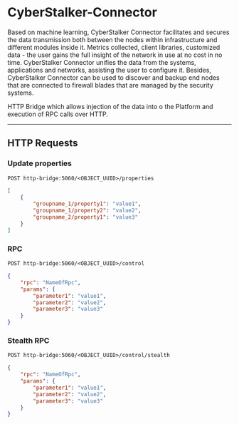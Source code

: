 # CyberStalker-Connector

Based on machine learning, CyberStalker Connector facilitates and secures the data transmission both between the nodes within infrastructure and different modules inside it. Metrics collected, client libraries, customized data - the user gains the full insight of the network in use at no cost in no time. CyberStalker Connector unifies the data from the systems, applications and networks, assisting the user to configure it. Besides, CyberStalker Connector can be used to discover and backup end nodes that are connected to firewall blades that are managed by the security systems.

HTTP Bridge which allows injection of the data into o the Platform and execution of RPC calls over HTTP.

----
## HTTP Requests

### Update properties

```
POST http-bridge:5060/<OBJECT_UUID>/properties
```

```json
[
    {
        "groupname_1/property1": "value1",
        "groupname_1/property2": "value2",
        "groupname_2/property1": "value3"
    }
]
```

### RPC

```
POST http-bridge:5060/<OBJECT_UUID>/control
```

```json
{
    "rpc": "NameOfRpc",
    "params": {
        "parameter1": "value1",
        "parameter2": "value2",
        "parameter3": "value3"
    }
}
```

### Stealth RPC

```
POST http-bridge:5060/<OBJECT_UUID>/control/stealth
```

```json
{
    "rpc": "NameOfRpc",
    "params": {
        "parameter1": "value1",
        "parameter2": "value2",
        "parameter3": "value3"
    }
}
```